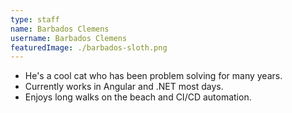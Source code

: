 ```yaml
---
type: staff
name: Barbados Clemens
username: Barbados Clemens
featuredImage: ./barbados-sloth.png
---
```


- He's a cool cat who has been problem solving for many years.
- Currently works in Angular and .NET most days.
- Enjoys long walks on the beach and CI/CD automation.
